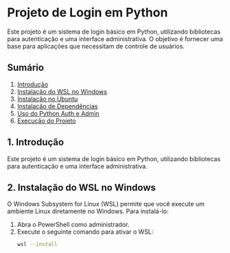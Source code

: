 # Projeto de Login em Python

Este projeto é um sistema de login básico em Python, utilizando bibliotecas para autenticação e uma interface administrativa. O objetivo é fornecer uma base para aplicações que necessitam de controle de usuários.

## Sumário

1. [Introdução](#introdução)
2. [Instalação do WSL no Windows](#instalação-do-wsl-no-windows)
3. [Instalação no Ubuntu](#instalação-no-ubuntu)
4. [Instalação de Dependências](#instalação-de-dependências)
5. [Uso do Python Auth e Admin](#uso-do-python-auth-e-admin)
6. [Execução do Projeto](#execução-do-projeto)

## 1. Introdução

Este projeto é um sistema de login básico em Python, utilizando bibliotecas para autenticação e uma interface administrativa.

## 2. Instalação do WSL no Windows

O Windows Subsystem for Linux (WSL) permite que você execute um ambiente Linux diretamente no Windows. Para instalá-lo:

1. Abra o PowerShell como administrador.
2. Execute o seguinte comando para ativar o WSL:
   ```bash
   wsl --install
